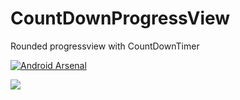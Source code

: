 # CountDownProgressView

Rounded progressview with CountDownTimer

[![Android Arsenal](https://img.shields.io/badge/Android%20Arsenal-CountDownProgressView-yellowgreen.svg?style=flat-square)](http://android-arsenal.com/details/1/4542)


![]({{site.baseurl}}//counting.png)
